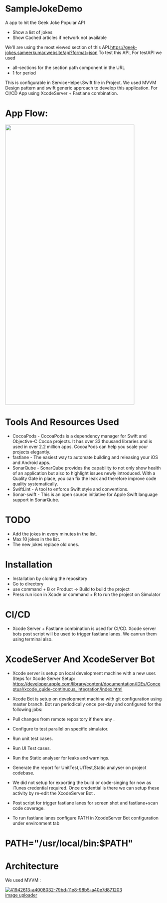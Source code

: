 # SampleJokeDemo
A app to hit the Geek Joke Popular API

* Show a list of jokes 
* Show Cached articles if network not available

We'll are using the most viewed section of this API.https://geek-jokes.sameerkumar.website/api?format=json To test this API, For testAPI we used

* all-sections for the section path component in the URL
* 1 for period

This is configurable in ServiceHelper.Swift file in Project. We used MVVM Design pattern and swift generic approach to develop this application. For CI/CD App using XcodeServer + Fastlane combination.

# App Flow:


<img src="https://i.ibb.co/k6QRTWs/ezgif-com-gif-maker.gif" width="414" height="896" />


# Tools And Resources Used

* CocoaPods - CocoaPods is a dependency manager for Swift and Objective-C Cocoa projects. It has over 33 thousand libraries and is used in over 2.2 million apps. CocoaPods can help you scale your projects elegantly.
* fastlane - The easiest way to automate building and releasing your iOS and Android apps.
* SonarQube - SonarQube provides the capability to not only show health of an application but also to highlight issues newly introduced. With a Quality Gate in place, you can fix the leak and therefore improve code quality systematically.
* SwiftLint - A tool to enforce Swift style and conventions.
* Sonar-swift - This is an open source initiative for Apple Swift language support in SonarQube.

# TODO

* Add the jokes in every minutes in the list.
* Max 10 jokes in the list.
* The new jokes replace old ones.

# Installation

* Installation by cloning the repository
* Go to directory
* use command + B or Product -> Build to build the project
* Press run icon in Xcode or command + R to run the project on Simulator

# CI/CD

* Xcode Server + Fastlane combination is used for CI/CD. Xcode server bots post script will be used to trigger fastlane lanes. We canrun them using terminal also.

# XcodeServer And XcodeServer Bot

* Xcode server is setup on local development machine with a new user. Steps for Xcode Server Setup: https://developer.apple.com/library/content/documentation/IDEs/Conceptual/xcode_guide-continuous_integration/index.html

* Xcode Bot is setup on development machine with git configuration using master branch. Bot run periodically once per-day and configured for the following jobs:

* Pull changes from remote repository if there any .
* Configure to test parallel on specific simulator.
* Run unit test cases.
* Run UI Test cases.
* Run the Static analyser for leaks and warnings.
* Generate the report for UnitTest,UITest,Static analyser on project codebase.
* We did not setup for exporting the build or code-singing for now as iTunes credential required. Once credential is there we can setup these activity by re-edit the XcodeServer Bot .
* Post script for trigger fastlane lanes for screen shot and fastlane+scan code coverage.
* To run fastlane lanes configure PATH in XcodeServer Bot configuration under environment tab

# PATH="/usr/local/bin:$PATH"

# Architecture

We used MVVM :

<a href="https://ibb.co/Z2gN23W"><img src="https://i.ibb.co/LNgvNMn/41942613-a4008032-79bd-11e8-98b5-a40e7d871203.png" alt="41942613-a4008032-79bd-11e8-98b5-a40e7d871203" border="0"></a><br /><a target='_blank' href='https://imgbb.com/'>image uploader</a><br />

